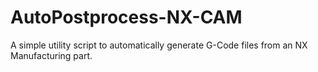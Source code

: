 # AutoPostprocess-NX-CAM
A simple utility script to automatically generate G-Code files from an NX Manufacturing part.
